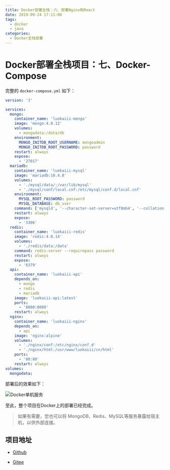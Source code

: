 ```yaml
---
title: Docker部署全栈：六、部署Nginx和React
date: 2019-09-24 17:11:00
tags: 
  - docker
  - java
categories:
  - Docker全栈部署
---
```


# Docker部署全栈项目：七、Docker-Compose

完整的 `docker-compose.yml` 如下：

```yml
version: '3'

services:
  mongo:
    container_name: 'luokaiii-mongo'
    image: 'mongo:4.0.12'
    volumes:
      - mongodata:/data/db
    environment:
      MONGO_INITDB_ROOT_USERNAME: mongoadmin
      MONGO_INITDB_ROOT_PASSWORD: password
    restart: always
    expose:
      - '27017'
  mariadb:
    container_name: 'luokaiii-mysql'
    image: 'mariadb:10.4.8'
    volumes:
      - './mysql/data/:/var/lib/mysql'
      - './mysql/conf/local.cnf:/etc/mysql/conf.d/local.cnf'
    environment:
      MYSQL_ROOT_PASSWORD: password
      MYSQL_DATABASE: db_user
    command: ['mysqld', '--character-set-server=utf8mb4', '--collation-server=utf8mb4_unicode_ci']
    restart: always
    expose:
      - '3306'
  redis:
    container_name: 'luokaiii-redis'
    image: 'redis:4.0.14'
    volumes:
      - './redis/data:/data'
    command: redis-server --requirepass password
    restart: always
    expose:
      - '6379'
  api:
    container_name: 'luokaiii-api'
    depends_on:
      - mongo
      - redis
      - mariadb
    image: 'luokaiii-api:latest'
    ports:
      - '8080:8080'
    restart: always
  nginx:
    container_name: 'luokaiii-nginx'
    depends_on:
      - api
    image: 'nginx:alpine'
    volumes:
      - './nginx/conf:/etc/nginx/conf.d'
      - './nginx/html:/usr/www/luokaiii/cn/html'
    ports:
      - '80:80'
    restart: always
volumes:
  mongodata:
```

部署后的效果如下：

![Docker单机服务](https://i.loli.net/2019/09/24/sGQzv4oBC9cyTN2.png)

至此，整个项目在Docker上的部署已经完成。

> 如果有需要，您也可以将 MongoDB、Redis、MySQL等服务暴露给宿主机，以供外部连接。

## 项目地址

- [Github](https://github.com/luokaiii/luokaiii.docker-images)

- [Gitee](https://gitee.com/luokaiii/luokaiii.docker-images)

